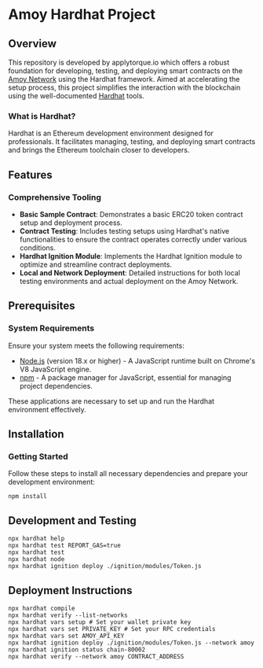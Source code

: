 # Amoy Hardhat Project

## Overview

This repository is developed by applytorque.io which offers a robust foundation for developing, testing, and deploying smart contracts on the [Amoy Network](https://amoy.polygonscan.com/) using the Hardhat framework. Aimed at accelerating the setup process, this project simplifies the interaction with the blockchain using the well-documented [Hardhat](https://hardhat.org/docs) tools.

### What is Hardhat?

Hardhat is an Ethereum development environment designed for professionals. It facilitates managing, testing, and deploying smart contracts and brings the Ethereum toolchain closer to developers.

## Features

### Comprehensive Tooling

- **Basic Sample Contract**: Demonstrates a basic ERC20 token contract setup and deployment process.
- **Contract Testing**: Includes testing setups using Hardhat's native functionalities to ensure the contract operates correctly under various conditions.
- **Hardhat Ignition Module**: Implements the Hardhat Ignition module to optimize and streamline contract deployments.
- **Local and Network Deployment**: Detailed instructions for both local testing environments and actual deployment on the Amoy Network.

## Prerequisites

### System Requirements

Ensure your system meets the following requirements:

- [Node.js](https://nodejs.org/en/) (version 18.x or higher) - A JavaScript runtime built on Chrome's V8 JavaScript engine.
- [npm](https://www.npmjs.com/) - A package manager for JavaScript, essential for managing project dependencies.

These applications are necessary to set up and run the Hardhat environment effectively.

## Installation

### Getting Started

Follow these steps to install all necessary dependencies and prepare your development environment:

```shell
npm install
```

## Development and Testing

```shell
npx hardhat help
npx hardhat test REPORT_GAS=true
npx hardhat test
npx hardhat node
npx hardhat ignition deploy ./ignition/modules/Token.js
```

## Deployment Instructions

```shell
npx hardhat compile
npx hardhat verify --list-networks
npx hardhat vars setup # Set your wallet private key
npx hardhat vars set PRIVATE_KEY # Set your RPC credentials
npx hardhat vars set AMOY_API_KEY
npx hardhat ignition deploy ./ignition/modules/Token.js --network amoy
npx hardhat ignition status chain-80002
npx hardhat verify --network amoy CONTRACT_ADDRESS